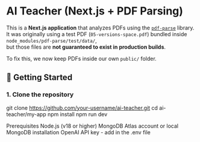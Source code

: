 # AI Teacher (Next.js + PDF Parsing)

This is a **Next.js application** that analyzes PDFs using the [`pdf-parse`](https://www.npmjs.com/package/pdf-parse) library.  
It was originally using a test PDF (`05-versions-space.pdf`) bundled inside `node_modules/pdf-parse/test/data/`,  
but those files are **not guaranteed to exist in production builds**.  

To fix this, we now keep PDFs inside our own `public/` folder.



## 🚀 Getting Started

### 1. Clone the repository

git clone https://github.com/your-username/ai-teacher.git
cd ai-teacher/my-app
npm install
npm run dev

Prerequisites
Node.js (v18 or higher)
MongoDB Atlas account or local MongoDB installation
OpenAI API key - add in the .env file
